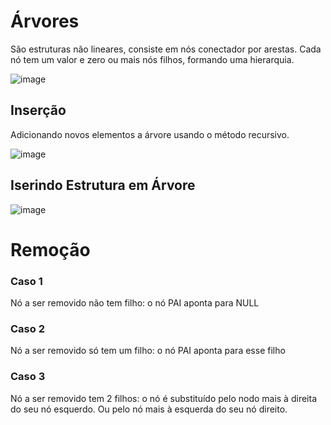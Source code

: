 # Árvores
São estruturas não lineares, consiste em nós conectador por arestas. Cada nó tem um valor e zero ou mais nós filhos, formando uma hierarquia.

![image](https://github.com/GabrielRoOl/C/assets/144238400/6da62326-7392-4db5-b444-e64ff8cc5a02)
## Inserção
Adicionando novos elementos a árvore usando o método recursivo.

![image](https://github.com/GabrielRoOl/C/assets/144238400/e31953a6-96d6-4e7e-853e-8c6d1e94077a)
## Iserindo Estrutura em Árvore

![image](https://github.com/GabrielRoOl/C/assets/144238400/2a790a03-92f9-469e-9adc-d9cf4d03d685)

# Remoção
### Caso 1
Nó a ser removido não tem filho: o nó PAI aponta para NULL
### Caso 2
Nó a ser removido só tem um filho: o nó PAI aponta para esse filho
### Caso 3
Nó a ser removido tem 2 filhos: o nó é substituído pelo nodo mais à direita do seu nó esquerdo. Ou pelo nó mais à esquerda do seu nó direito.
